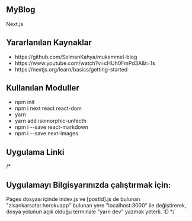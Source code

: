 ## MyBlog
Next.js

## Yararlanılan Kaynaklar
<ul>
  <li>https://github.com/SelmanKahya/mukemmel-blog</li>
  <li>https://www.youtube.com/watch?v=cHUh0FmPd3A&t=1s</li>
  <li>https://nextjs.org/learn/basics/getting-started</li>
</ul>

## Kullanılan Moduller

<ul>
  <li>npm init</li>
  <li>npm i next react react-dom</li>
  <li>yarn</li>
  <li>yarn add isomorphic-unfecth</li>
  <li>npm i --save react-markdown</li>
  <li>npm i --save next-images</li>
</ul>

## Uygulama Linki
/*
## Uygulamayı Bilgisyarınızda çalıştırmak için:

Pages dosyası içinde index.js ve [postId].js de bulunan "zisankarsatar.herokuapp" bulunan yere "localhost:3000" ile değiştirerek,
dosya yolunun açık olduğu terminale "yarn dev" yazmak yeterli. :D
*/
